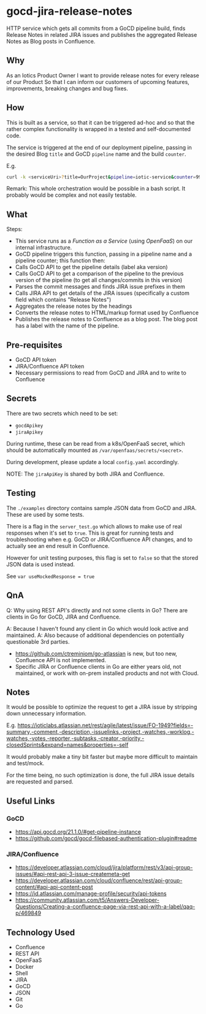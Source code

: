 # gocd-jira-release-notes

HTTP service which gets all commits from a GoCD pipeline build, finds Release Notes in related JIRA issues and publishes the aggregated Release Notes as Blog posts in Confluence.

## Why

As an Iotics Product Owner
I want to provide release notes for every release of our Product
So that I can inform our customers of upcoming features, improvements, breaking changes and bug fixes.

## How

This is built as a service, so that it can be triggered ad-hoc
and so that the rather complex functionality is wrapped in a tested and self-documented code.

The service is triggered at the end of our deployment pipeline, passing in the desired Blog `title` and GoCD `pipeline` name and the build `counter`.

E.g.

```bash
curl -k <serviceUri>?title=OurProject&pipeline=iotic-service&counter=99
```

Remark: This whole orchestration would be possible in a bash script. It probably would be complex and not easily testable.

## What

Steps:

- This service runs as a _Function as a Service_ (using _OpenFaaS_) on our internal infrastructure.
- GoCD pipeline triggers this function, passing in a pipeline name and a pipeline counter; this function then:
- Calls GoCD API to get the pipeline details (label aka version)
- Calls GoCD API to get a comparison of the pipeline to the previous version of the pipeline (to get all changes/commits in this version)
- Parses the commit messages and finds JIRA issue prefixes in them
- Calls JIRA API to get details of the JIRA issues (specifically a custom field which contains "Release Notes")
- Aggregates the release notes by the headings
- Converts the release notes to HTML/markup format used by Confluence
- Publishes the release notes to Confluence as a blog post. The blog post has a label with the name of the pipeline.

## Pre-requisites

- GoCD API token
- JIRA/Confluence API token
- Necessary permissions to read from GoCD and JIRA and to write to Confluence

## Secrets

There are two secrets which need to be set:

- `gocdApikey`
- `jiraApikey`

During runtime, these can be read from a k8s/OpenFaaS secret, which should be automatically mounted as `/var/openfaas/secrets/<secret>`.

During development, please update a local `config.yaml` accordingly.

NOTE: The `jiraApiKey` is shared by both JIRA and Confluence.

## Testing

The `./examples` directory contains sample JSON data from GoCD and JIRA. These are used by some tests.

There is a flag in the `server_test.go` which allows to make use of real responses when it's set to `true`. This is great for running tests and troubleshooting when e.g. GoCD or JIRA/Confluence API changes, and to actually see an end result in Confluence.

However for unit testing purposes, this flag is set to `false` so that the stored JSON data is used instead.

See `var useMockedResponse = true`

## QnA

Q: Why using REST API's directly and not some clients in Go? There are clients in Go for GoCD, JIRA and Confluence.

A: Because I haven't found any client in Go which would look active and maintained.
A: Also because of additional dependencies on potentially questionable 3rd parties.

- <https://github.com/ctreminiom/go-atlassian> is new, but too new, Confluence API is not implemented.
- Specific JIRA or Confluence clients in Go are either years old, not maintained, or work with on-prem installed products and not with Cloud.

## Notes

It would be possible to optimize the request to get a JIRA issue by stripping down unnecessary information.

E.g. <https://ioticlabs.atlassian.net/rest/agile/latest/issue/FO-1949?fields=-summary,-comment,-description,-issuelinks,-project,-watches,-worklog,-watches,-votes,-reporter,-subtasks,-creator,-priority,-closedSprints&expand=names&properties=-self>

It would probably make a tiny bit faster but maybe more difficult to maintain and test/mock.

For the time being, no such optimization is done, the full JIRA issue details are requested and parsed.

## Useful Links

### GoCD

- <https://api.gocd.org/21.1.0/#get-pipeline-instance>
- <https://github.com/gocd/gocd-filebased-authentication-plugin#readme>

### JIRA/Confluence

- <https://developer.atlassian.com/cloud/jira/platform/rest/v3/api-group-issues/#api-rest-api-3-issue-createmeta-get>
- <https://developer.atlassian.com/cloud/confluence/rest/api-group-content/#api-api-content-post>
- <https://id.atlassian.com/manage-profile/security/api-tokens>
- <https://community.atlassian.com/t5/Answers-Developer-Questions/Creating-a-confluence-page-via-rest-api-with-a-label/qaq-p/469849>

## Technology Used

- Confluence
- REST API
- OpenFaaS
- Docker
- Shell
- JIRA
- GoCD
- JSON
- Git
- Go

```

```
